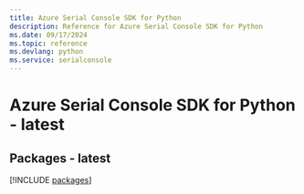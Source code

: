 ```yaml
---
title: Azure Serial Console SDK for Python
description: Reference for Azure Serial Console SDK for Python
ms.date: 09/17/2024
ms.topic: reference
ms.devlang: python
ms.service: serialconsole
---
```

# Azure Serial Console SDK for Python - latest
## Packages - latest
[!INCLUDE [packages](serial-console-index.md)]